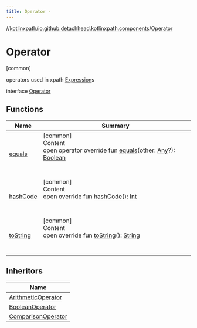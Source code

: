 ```yaml
---
title: Operator -
---
```

//[kotlinxpath](../../index.md)/[io.github.detachhead.kotlinxpath.components](../index.md)/[Operator](index.md)



# Operator  
 [common] 

operators used in xpath [Expression](../-expression/index.md)s

interface [Operator](index.md)   


## Functions  
  
|  Name|  Summary| 
|---|---|
| [equals](index.md#kotlin/Any/equals/#kotlin.Any?/PointingToDeclaration/)| [common]  <br>Content  <br>open operator override fun [equals](index.md#kotlin/Any/equals/#kotlin.Any?/PointingToDeclaration/)(other: [Any](https://kotlinlang.org/api/latest/jvm/stdlib/kotlin/-any/index.html)?): [Boolean](https://kotlinlang.org/api/latest/jvm/stdlib/kotlin/-boolean/index.html)  <br><br><br>
| [hashCode](index.md#kotlin/Any/hashCode/#/PointingToDeclaration/)| [common]  <br>Content  <br>open override fun [hashCode](index.md#kotlin/Any/hashCode/#/PointingToDeclaration/)(): [Int](https://kotlinlang.org/api/latest/jvm/stdlib/kotlin/-int/index.html)  <br><br><br>
| [toString](index.md#kotlin/Any/toString/#/PointingToDeclaration/)| [common]  <br>Content  <br>open override fun [toString](index.md#kotlin/Any/toString/#/PointingToDeclaration/)(): [String](https://kotlinlang.org/api/latest/jvm/stdlib/kotlin/-string/index.html)  <br><br><br>


## Inheritors  
  
|  Name| 
|---|
| [ArithmeticOperator](../-arithmetic-operator/index.md)
| [BooleanOperator](../-boolean-operator/index.md)
| [ComparisonOperator](../-comparison-operator/index.md)

